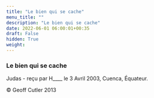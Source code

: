 ```yaml
---
title: "Le bien qui se cache"
menu_title: ""
description: "Le bien qui se cache"
date: 2022-06-01 06:00:01+00:35
draft: False
hidden: True
weight:
---
```

### Le bien qui se cache

Judas - reçu par H____ le 3 Avril 2003, Cuenca, Équateur.



© Geoff Cutler 2013